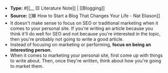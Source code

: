 - **Type:** #[[__ 🟨 Literature Note]] | [[Blogging]]
- **Source:** [[🟦 How to Start a Blog That Changes Your Life - Nat Eliason]]
- It doesn't make sense to focus on SEO or traditional marketing when it comes to your personal site. If you're writing an article because you think it'll do well for SEO and not because you're interested in the topic, then you're probably not going to write a good article.
- Instead of focusing on marketing or performing, **focus on being an interesting person.**
- When it comes to marketing your personal site, first come up with things to write about. Then, once they're written, think about how you're going to market them.
